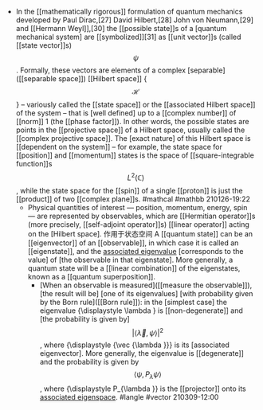 - In the [[mathematically rigorous]] formulation of quantum mechanics developed by Paul Dirac,[27] David Hilbert,[28] John von Neumann,[29] and [[Hermann Weyl]],[30] the [[possible state]]s of a [quantum mechanical system] are [[symbolized]][31] as [[unit vector]]s (called [[state vector]]s) $$\displaystyle \psi$$. Formally, these vectors are elements of a complex [separable]([[separable space]]) [[Hilbert space]] {$$\displaystyle {\mathcal {H}}$$} – variously called the [[state space]] or the [[associated Hilbert space]] of the system – that is [well defined] up to a [[complex number]] of [[norm]] 1 (the [[phase factor]]). In other words, the possible states are points in the [[projective space]] of a Hilbert space, usually called the [[complex projective space]]. The [exact nature] of this Hilbert space is [[dependent on the system]] – for example, the state space for [[position]] and [[momentum]] states is the space of [[square-integrable function]]s $$\displaystyle L^{2}(\mathbb {C} )$$, while the state space for the [[spin]] of a single [[proton]] is just the [[product]] of two [[complex plane]]s. #mathcal #mathbb
210126-19:22
    - Physical quantities of interest — position, momentum, energy, spin — are represented by observables, which are [[Hermitian operator]]s (more precisely, [[self-adjoint operator]]s) [[linear operator]] acting on the [Hilbert space]. 作用于状态空间 A [[quantum state]] can be an [[eigenvector]] of an [[observable]], in which case it is called an [[eigenstate]], and the [associated eigenvalue]([[eigenvalue]]) [corresponds to the value] of [the observable in that eigenstate]. More generally, a quantum state will be a [[linear combination]] of the eigenstates, known as a [[quantum superposition]]. 
        - [When an observable is measured]([[measure the observable]]), [the result will be] [one of its eigenvalues] [with probability given by the Born rule]([[Born rule]]):  in the [simplest case] the eigenvalue {\displaystyle \lambda } is [[non-degenerate]] and [the probability is given by] $$\displaystyle |\langle {\vec {\lambda }},\psi \rangle |^{2}$$, where {\displaystyle {\vec {\lambda }}} is its [associated eigenvector]. More generally, the eigenvalue is [[degenerate]] and the probability is given by $$\displaystyle \langle \psi ,P_{\lambda }\psi \rangle $$, where {\displaystyle P_{\lambda }} is the [[projector]] onto its [associated eigenspace]([[eigenspace]]). #langle #vector
210309-12:00
